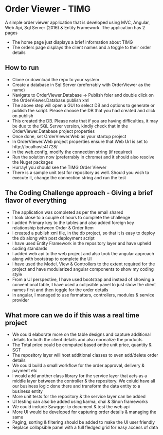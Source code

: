 # Order Viewer - TIMG

A simple order viewer application that is developed using MVC, Angular, Web Api, Sql Server (2016) & Entity Framework. 
The application has 2 pages
* The home page just displays a brief information about TIMG
* The orders page displays the client names and a toggle to their order details

## How to run

* Clone or download the repo to your system
* Create a database in Sql Server (preferrably with OrderViewer as the name)
* Navigate to OrderViewer.Database -> Publish foler and double click on the OrderViewer.Database.publish xml
* The above step will open a GUI to select DB and options to generate or publish the script. Please choose the DB that you had created and click on publish
* This created the DB. Please note that if you are having difficulties, it may be due to the SQL Server version, kindly check that in the OrderViewer.Database project properties
* Once done, set OrderViewer.Web as your startup project
* In OrderViewer.Web project properties ensure that Web Url is set to http://localhost:41728/
* In the web.config, modify the connection string (if required)
* Run the solution now (preferrably in chrome) and it should also resolve the Nuget packages
* Hurray! you should see the TIMG Order Viewer
* There is a sample unit test for repository as well. Should you wish to execute it, change the connection string and run the test

## The Coding Challenge approach - Giving a brief flavor of everything

* The application was completed as per the email shared
* I took close to a couple of hours to complete the challenge
* I added Primary key to the tables and also added foreign key relationship between Order & Order Item
* I created a publish xml file, in the db project, so that it is easy to deploy the db along with post deployment script
* I have used Entity Framework in the repository layer and have upheld coding standards
* I added web api to the web project and also took the angular approach along with bootstrap to complete the UI
* I have used the Model, View & Controllers to the extent required for the project and have modularized angular components to show my coding style
* From a UI perspective, I have used bootstrap and instead of showing a conventional table, I have used a collpsible panel to just show the client names first and then toggle for the order details
* In angular, I managed to use formatters, controllers, modules & service provider

## What more can we do if this was a real time project

* We could elaborate more on the table designs and capture additional details for both the client details and also normalize the products
* The Total price could be computed based onthe unit price, quantity & SGT
* The repository layer will host additional classes to even add/delete order details
* We could build a small workflow for the order approval, delivery & payment etc
* I would add another class library for the service layer that acts as a middle layer between the controller & the repository. We coiuld have all our business logic done there and transform the data entity to a business entity
* More unit tests for the repository & the service layer can be added
* UI testing can also be added using karma, chai & Sinon frameworks
* We could include Sawgger to document & test the web api
* More UI would be developed for capturing order details & managing the same
* Paging, sorting & filtering should be added to make the UI user friendly
* Replace collapsible panel with a full fledged grid for easy access of data
